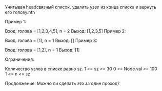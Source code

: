 Учитывая headсвязный список, удалить узел из конца списка и вернуть его голову.nth

 

Пример 1:


Вход: голова = [1,2,3,4,5], n = 2
 Выход: [1,2,3,5]
Пример 2:

Вход: голова = [1], n = 1
 Выход: []
Пример 3:

Вход: голова = [1,2], n = 1
 Выход: [1]
 

Ограничения:

Количество узлов в списке равно sz.
1 <= sz <= 30
0 <= Node.val <= 100
1 <= n <= sz
 

Продолжение: Можно ли сделать это за один проход?